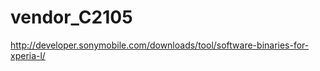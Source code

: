 vendor_C2105
============

http://developer.sonymobile.com/downloads/tool/software-binaries-for-xperia-l/
